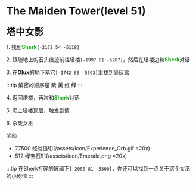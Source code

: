 # The Maiden Tower(level 51)
<span style="font-size: 25px;">**塔中女影**</span>

<span class="stage-index">1.</span> 找到<font color=00AA00>**Sherk**</font>`[-2172 54 -5118]`

<span class="stage-index">2.</span> 跟随地上的石头痕迹前往塔楼`[-1997 81 -5287]`，然后在塔楼边和<font color=00AA00>**Sherk**</font>对话

<span class="stage-index">3.</span> 在**Olux**的地下墓穴`[-1742 66 -5593]`里找到骨灰盒

:::tip
解密的顺序是 紫 黄 红 绿
:::

<span class="stage-index">4.</span> 返回塔楼，再次和<font color=00AA00>**Sherk**</font>对话

<span class="stage-index">5.</span> 爬上塔楼顶层，触发剧情

<span class="stage-index">6.</span> 杀死女巫

奖励
+ 77500 经验值![](/assets/icon/Experience_Orb.gif =20x)
+ 512 绿宝石![](/assets/icon/Emerald.png =20x)

:::tip
在Sherk打碎的玻璃下`[-2000 81 -5300]`，你还可以找到一点关于这个女巫的小剧情
:::